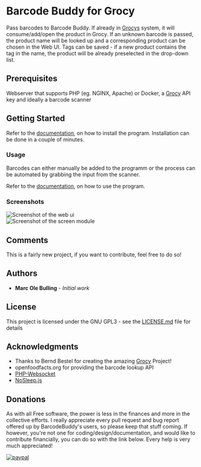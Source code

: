 # Barcode Buddy for Grocy

Pass barcodes to Barcode Buddy. If already in [Grocys](https://github.com/grocy/grocy) system, it will consume/add/open the product in Grocy. If an unknown barcode is passed, the product name will be looked up and a corresponding product can be chosen in the Web UI. Tags can be saved - if a new product contains the tag in the name, the product will be already preselected in the drop-down list.

## Prerequisites

Webserver that supports PHP (eg. NGINX, Apache) or Docker, a [Grocy](https://github.com/grocy/grocy) API key and ideally a barcode scanner

## Getting Started

Refer to the [documentation](https://barcodebuddy-documentation.readthedocs.io/en/latest/), on how to install the program. Installation can be done in a couple of minutes.

### Usage

Barcodes can either manually be added to the programm or the process can be automated by grabbing the input from the scanner.

Refer to the [documentation](https://barcodebuddy-documentation.readthedocs.io/en/latest/), on how to use the program.


### Screenshots
![Screenshot of the web ui](https://raw.githubusercontent.com/Forceu/barcodebuddy/master/example/screenshots/FullSite_small.png)     
![Screenshot of the screen module](https://github.com/Forceu/barcodebuddy/raw/master/example/screenshots/Screen_small.gif)



## Comments

This is a fairly new project, if you want to contribute, feel free to do so! 

## Authors

* **Marc Ole Bulling** - *Initial work*


## License

This project is licensed under the GNU GPL3 - see the [LICENSE.md](LICENSE.md) file for details

## Acknowledgments

* Thanks to Bernd Bestel for creating the amazing [Grocy](https://github.com/grocy/grocy) Project!
* openfoodfacts.org for providing the barcode lookup API
* [PHP-Websocket](https://github.com/bloatless/php-websocket)
* [NoSleep.js](https://github.com/richtr/NoSleep.js)


## Donations

As with all Free software, the power is less in the finances and more in the collective efforts. I really appreciate every pull request and bug report offered up by BarcodeBuddy's users, so please keep that stuff coming. If however, you're not one for coding/design/documentation, and would like to contribute financially, you can do so with the link below. Every help is very much appreciated!

[![paypal](https://img.shields.io/badge/Donate-PayPal-green.svg)](https://www.paypal.com/cgi-bin/webscr?cmd=_donations&business=donate@bulling.mobi&lc=US&item_name=BarcodeBuddy&no_note=0&cn=&currency_code=EUR&bn=PP-DonationsBF:btn_donateCC_LG.gif:NonHosted)
